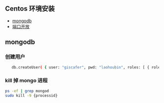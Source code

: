 ## Centos 环境安装

-   [mongodb](https://www.cnblogs.com/liuge36/p/9882879.html)
-   [端口开放](https://blog.csdn.net/qq_24232123/article/details/79781527)

## mongodb

### 创建用户

```bash
   db.createUser( { user: "giscafer", pwd: "laohoubin", roles: [ { role: "userAdminAnyDatabase", db: "sailor" } ] } )
```

### kill 掉 mongo 进程

```bash
ps -ef | grep mongod
sudo kill -9 {processid}
```
